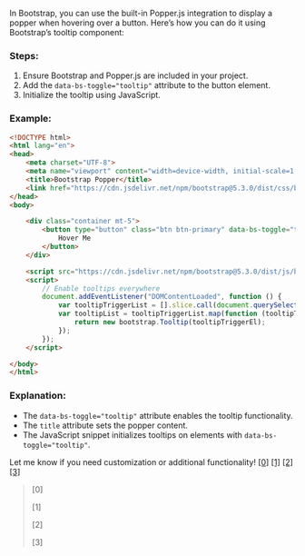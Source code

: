 In Bootstrap, you can use the built-in Popper.js integration to display a popper when hovering over a button. Here’s how you can do it using Bootstrap’s tooltip component:

### Steps:
1. Ensure Bootstrap and Popper.js are included in your project.
2. Add the `data-bs-toggle="tooltip"` attribute to the button element.
3. Initialize the tooltip using JavaScript.

### Example:
```html
<!DOCTYPE html>
<html lang="en">
<head>
    <meta charset="UTF-8">
    <meta name="viewport" content="width=device-width, initial-scale=1.0">
    <title>Bootstrap Popper</title>
    <link href="https://cdn.jsdelivr.net/npm/bootstrap@5.3.0/dist/css/bootstrap.min.css" rel="stylesheet">
</head>
<body>

    <div class="container mt-5">
        <button type="button" class="btn btn-primary" data-bs-toggle="tooltip" data-bs-placement="top" title="Hovered Popper">
            Hover Me
        </button>
    </div>

    <script src="https://cdn.jsdelivr.net/npm/bootstrap@5.3.0/dist/js/bootstrap.bundle.min.js"></script>
    <script>
        // Enable tooltips everywhere
        document.addEventListener("DOMContentLoaded", function () {
            var tooltipTriggerList = [].slice.call(document.querySelectorAll('[data-bs-toggle="tooltip"]'));
            var tooltipList = tooltipTriggerList.map(function (tooltipTriggerEl) {
                return new bootstrap.Tooltip(tooltipTriggerEl);
            });
        });
    </script>

</body>
</html>
```
### Explanation:
- The `data-bs-toggle="tooltip"` attribute enables the tooltip functionality.
- The `title` attribute sets the popper content.
- The JavaScript snippet initializes tooltips on elements with `data-bs-toggle="tooltip"`.

Let me know if you need customization or additional functionality! [[0]](https://github.com/sadeghisalar/List-of-cities-in-the-Islamic-Republic-Of-Iran/tree/df469d2f2a3390e0d0638d0dea65778ff3c79c77/README.md) [[1]](https://github.com/ferhado/smoothscroll/tree/4ff228333a824dff212c1ec886272d2785e3df0e/README.md) [[2]](https://github.com/musicman3/eMarket/tree/7444ac2c466ba64acc1dcaf0923a2f50a2694ba8/src/eMarket/view/default/catalog/constructor.php) [[3]](https://github.com/acen20/flexy-dashboards/tree/a6f926510abb9560638b57a5dafb12d39b72d7dc/package/dist/js/custom.js)



> [0] [](https://github.com/sadeghisalar/List-of-cities-in-the-Islamic-Republic-Of-Iran/tree/df469d2f2a3390e0d0638d0dea65778ff3c79c77/README.md)
>
> [1] [](https://github.com/ferhado/smoothscroll/tree/4ff228333a824dff212c1ec886272d2785e3df0e/README.md)
>
> [2] [](https://github.com/musicman3/eMarket/tree/7444ac2c466ba64acc1dcaf0923a2f50a2694ba8/src/eMarket/view/default/catalog/constructor.php)
>
> [3] [](https://github.com/acen20/flexy-dashboards/tree/a6f926510abb9560638b57a5dafb12d39b72d7dc/package/dist/js/custom.js)